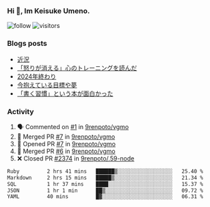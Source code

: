 ### Hi 👋, Im Keisuke Umeno.

<!--
**9renpoto/9renpoto** is a ✨ _special_ ✨ repository because its `README.md` (this file) appears on your GitHub profile.

Here are some ideas to get you started:

- 🔭 I’m currently working on ...
- 🌱 I’m currently learning ...
- 👯 I’m looking to collaborate on ...
- 🤔 I’m looking for help with ...
- 💬 Ask me about ...
- 📫 How to reach me: ...
- 😄 Pronouns: ...
- ⚡ Fun fact: ...
-->

![follow](https://img.shields.io/github/followers/9renpoto?label=Follow&style=social)
![visitors](https://komarev.com/ghpvc/?username=9renpoto&label=Profile%20views&color=0e75b6&style=flat)

### Blogs posts

<!-- BLOG-POST-LIST:START -->
- [近況](https://9renpoto.win/entry/2025/04/05/current_status)
- [「怒りが消える」心のトレーニングを読んだ](https://9renpoto.win/entry/2025/02/01/anger-management)
- [2024年終わり](https://9renpoto.win/entry/2024/12/31/2024-end)
- [今抱えている目標や夢](https://9renpoto.win/entry/2024/12/02/objective)
- [「書く習慣」という本が面白かった](https://9renpoto.win/entry/2024/11/11/leave_a_feeling_sad)
<!-- BLOG-POST-LIST:END -->

### Activity

<!--START_SECTION:activity-->
1. 🗣 Commented on [#1](https://github.com/9renpoto/vgmo/pull/1#issuecomment-3282979902) in [9renpoto/vgmo](https://github.com/9renpoto/vgmo)
2. 🎉 Merged PR [#7](https://github.com/9renpoto/vgmo/pull/7) in [9renpoto/vgmo](https://github.com/9renpoto/vgmo)
3. 💪 Opened PR [#7](https://github.com/9renpoto/vgmo/pull/7) in [9renpoto/vgmo](https://github.com/9renpoto/vgmo)
4. 🎉 Merged PR [#6](https://github.com/9renpoto/vgmo/pull/6) in [9renpoto/vgmo](https://github.com/9renpoto/vgmo)
5. ❌ Closed PR [#2374](https://github.com/9renpoto/.59-node/pull/2374) in [9renpoto/.59-node](https://github.com/9renpoto/.59-node)
<!--END_SECTION:activity-->

<!--START_SECTION:waka-->

```txt
Ruby         2 hrs 41 mins   ██████▒░░░░░░░░░░░░░░░░░░   25.40 %
Markdown     2 hrs 15 mins   █████▒░░░░░░░░░░░░░░░░░░░   21.34 %
SQL          1 hr 37 mins    ████░░░░░░░░░░░░░░░░░░░░░   15.37 %
JSON         1 hr 1 min      ██▒░░░░░░░░░░░░░░░░░░░░░░   09.72 %
YAML         40 mins         █▓░░░░░░░░░░░░░░░░░░░░░░░   06.31 %
```

<!--END_SECTION:waka-->
